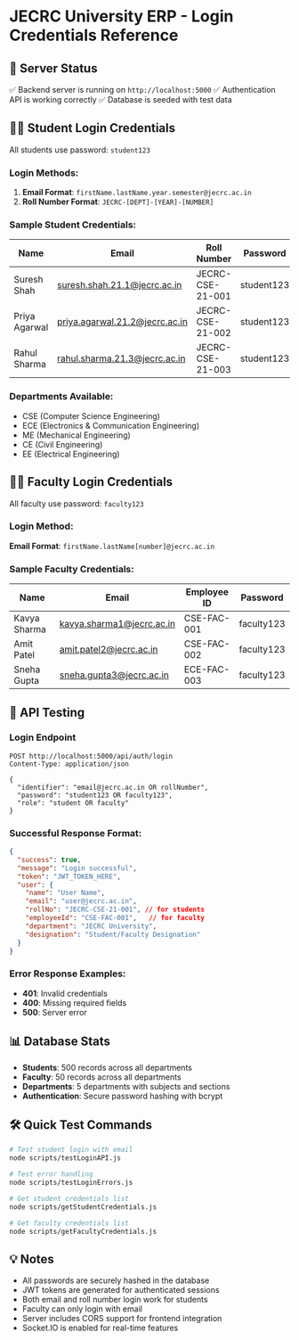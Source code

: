 # JECRC University ERP - Login Credentials Reference

## 🚀 Server Status
✅ Backend server is running on `http://localhost:5000`
✅ Authentication API is working correctly
✅ Database is seeded with test data

## 👨‍🎓 Student Login Credentials
All students use password: `student123`

### Login Methods:
1. **Email Format**: `firstName.lastName.year.semester@jecrc.ac.in`
2. **Roll Number Format**: `JECRC-[DEPT]-[YEAR]-[NUMBER]`

### Sample Student Credentials:
| Name | Email | Roll Number | Password |
|------|-------|-------------|----------|
| Suresh Shah | suresh.shah.21.1@jecrc.ac.in | JECRC-CSE-21-001 | student123 |
| Priya Agarwal | priya.agarwal.21.2@jecrc.ac.in | JECRC-CSE-21-002 | student123 |
| Rahul Sharma | rahul.sharma.21.3@jecrc.ac.in | JECRC-CSE-21-003 | student123 |

### Departments Available:
- CSE (Computer Science Engineering)
- ECE (Electronics & Communication Engineering)
- ME (Mechanical Engineering)
- CE (Civil Engineering)
- EE (Electrical Engineering)

## 👩‍🏫 Faculty Login Credentials
All faculty use password: `faculty123`

### Login Method:
**Email Format**: `firstName.lastName[number]@jecrc.ac.in`

### Sample Faculty Credentials:
| Name | Email | Employee ID | Password |
|------|-------|-------------|----------|
| Kavya Sharma | kavya.sharma1@jecrc.ac.in | CSE-FAC-001 | faculty123 |
| Amit Patel | amit.patel2@jecrc.ac.in | CSE-FAC-002 | faculty123 |
| Sneha Gupta | sneha.gupta3@jecrc.ac.in | ECE-FAC-003 | faculty123 |

## 🔧 API Testing

### Login Endpoint
```
POST http://localhost:5000/api/auth/login
Content-Type: application/json

{
  "identifier": "email@jecrc.ac.in OR rollNumber",
  "password": "student123 OR faculty123",
  "role": "student OR faculty"
}
```

### Successful Response Format:
```json
{
  "success": true,
  "message": "Login successful",
  "token": "JWT_TOKEN_HERE",
  "user": {
    "name": "User Name",
    "email": "user@jecrc.ac.in",
    "rollNo": "JECRC-CSE-21-001", // for students
    "employeeId": "CSE-FAC-001",   // for faculty
    "department": "JECRC University",
    "designation": "Student/Faculty Designation"
  }
}
```

### Error Response Examples:
- **401**: Invalid credentials
- **400**: Missing required fields
- **500**: Server error

## 📊 Database Stats
- **Students**: 500 records across all departments
- **Faculty**: 50 records across all departments
- **Departments**: 5 departments with subjects and sections
- **Authentication**: Secure password hashing with bcrypt

## 🛠 Quick Test Commands
```bash
# Test student login with email
node scripts/testLoginAPI.js

# Test error handling
node scripts/testLoginErrors.js

# Get student credentials list
node scripts/getStudentCredentials.js

# Get faculty credentials list
node scripts/getFacultyCredentials.js
```

## 💡 Notes
- All passwords are securely hashed in the database
- JWT tokens are generated for authenticated sessions
- Both email and roll number login work for students
- Faculty can only login with email
- Server includes CORS support for frontend integration
- Socket.IO is enabled for real-time features